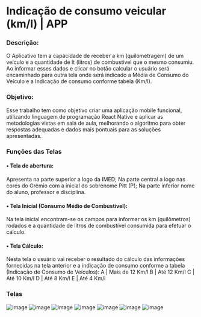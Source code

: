 # Indicação de consumo veicular (km/l) | APP
### Descrição:
O Aplicativo tem a capacidade de receber a km (quilometragem) de um veículo e a quantidade de lt (litros) de combustível que o mesmo consumiu.   Ao informar esses dados e clicar no botão calcular o usuário será encaminhado para outra tela onde será indicado a Média de Consumo do Veículo e a Indicação de consumo conforme tabela (Km/l).

### Objetivo:
Esse trabalho tem como objetivo criar uma aplicação mobile funcional, utilizando linguagem de programação React Native e aplicar as metodologias vistas em sala de aula, melhorando o algoritmo para obter respostas adequadas e dados mais pontuais para as soluções apresentadas.

### Funções das Telas
#### •	Tela de abertura:
Apresenta na parte superior a logo da IMED;
Na parte central a logo nas cores do Grêmio com a inicial do sobrenome Pitt (P);
Na parte inferior nome do aluno, professor e disciplina.
#### •	Tela Inicial (Consumo Médio de Combustível):
Na tela inicial encontram-se os campos para informar os km (quilômetros) rodados e a quantidade de litros de combustível consumida para efetuar o cálculo. 
#### •	Tela Cálculo:
Nesta tela o usuário vai receber o resultado do cálculo das informações fornecidas na tela anterior e a indicação de consumo conforme a tabela (Indicação de Consumo de Veículos):
A  |  Mais de 12 Km/l 
B  |  Até 12 Km/l 
C  |  Até 10 Km/l 
D  |  Até 8 Km/l 
E   |  Até 4 Km/l

### Telas

![image](https://user-images.githubusercontent.com/67445573/164532897-875e97e2-d037-42b5-94a0-32fb13954ea8.png)
![image](https://user-images.githubusercontent.com/67445573/164532921-426d34c3-5a77-41dc-be13-b644422aae62.png)
![image](https://user-images.githubusercontent.com/67445573/164532973-b66422c3-aae5-47c7-bbfd-a042cb0d3cf9.png)
![image](https://user-images.githubusercontent.com/67445573/164532983-4efe47c6-b50e-421e-92c8-0e6add0ef74e.png)
![image](https://user-images.githubusercontent.com/67445573/164532994-045e6a29-a0ff-40de-b9bc-675e8451788a.png)
![image](https://user-images.githubusercontent.com/67445573/164533004-1d737dfa-db8c-4e22-8784-a4402f695346.png)
![image](https://user-images.githubusercontent.com/67445573/164533013-ec215c6b-c4de-4886-838c-ac5800f4095e.png)
